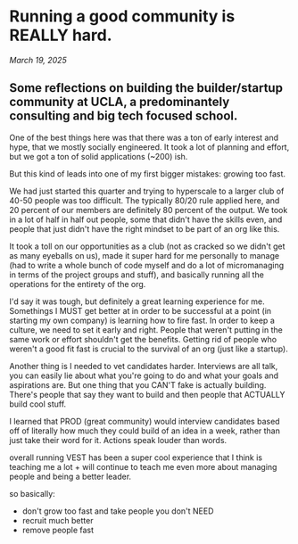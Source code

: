 # Running a good community is REALLY hard.

_March 19, 2025_

## Some reflections on building the builder/startup community at UCLA, a predominantely consulting and big tech focused school.

One of the best things here was that there was a ton of early interest and hype, that we mostly socially engineered. It took a lot of planning and effort, but we got a ton of solid applications (~200) ish.

But this kind of leads into one of my first bigger mistakes: growing too fast.

We had just started this quarter and trying to hyperscale to a larger club of 40-50 people was too difficult. The typically 80/20 rule applied here, and 20 percent of our members are definitely 80 percent of the output. We took in a lot of half in half out people, some that didn't have the skills even, and people that just didn't have the right mindset to be part of an org like this.

It took a toll on our opportunities as a club (not as cracked so we didn't get as many eyeballs on us), made it super hard for me personally to manage (had to write a whole bunch of code myself and do a lot of micromanaging in terms of the project groups and stuff), and basically running all the operations for the entirety of the org.

I'd say it was tough, but definitely a great learning experience for me. Somethings I MUST get better at in order to be successful at a point (in starting my own company) is learning how to fire fast. In order to keep a culture, we need to set it early and right. People that weren't putting in the same work or effort shouldn't get the benefits. Getting rid of people who weren't a good fit fast is crucial to the survival of an org (just like a startup).

Another thing is I needed to vet candidates harder. Interviews are all talk, you can easily lie about what you're going to do and what your goals and aspirations are. But one thing that you CAN'T fake is actually building. There's people that say they want to build and then people that ACTUALLY build cool stuff.

I learned that PROD (great community) would interview candidates based off of literally how much they could build of an idea in a week, rather than just take their word for it. Actions speak louder than words.

overall running VEST has been a super cool experience that I think is teaching me a lot + will continue to teach me even more about managing people and being a better leader.

so basically:
- don't grow too fast and take people you don't NEED
- recruit much better
- remove people fast
